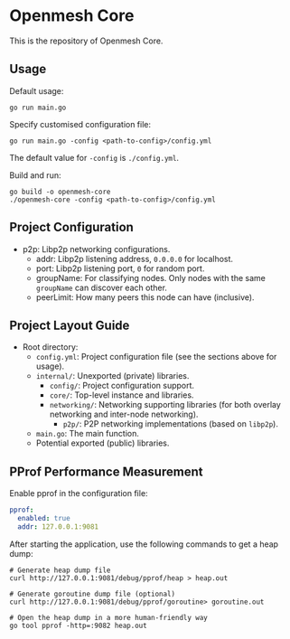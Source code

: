 # Openmesh Core

This is the repository of Openmesh Core.

## Usage

Default usage:

```shell
go run main.go
```

Specify customised configuration file:

```shell
go run main.go -config <path-to-config>/config.yml
```

The default value for `-config` is `./config.yml`.

Build and run:

```shell
go build -o openmesh-core
./openmesh-core -config <path-to-config>/config.yml
```

## Project Configuration

- p2p: Libp2p networking configurations.
    - addr: Libp2p listening address, `0.0.0.0` for localhost.
    - port: Libp2p listening port, `0` for random port.
    - groupName: For classifying nodes. Only nodes with the same `groupName` can discover each other.
    - peerLimit: How many peers this node can have (inclusive).

## Project Layout Guide

- Root directory:
  - `config.yml`: Project configuration file (see the sections above for usage).
  - `internal/`: Unexported (private) libraries.
    - `config/`: Project configuration support.
    - `core/`: Top-level instance and libraries.
    - `networking/`: Networking supporting libraries (for both overlay networking and inter-node networking).
      - `p2p/`: P2P networking implementations (based on `libp2p`).
  - `main.go`: The main function.
  - Potential exported (public) libraries.

## PProf Performance Measurement

Enable pprof in the configuration file:

```yaml
pprof:
  enabled: true
  addr: 127.0.0.1:9081
```

After starting the application, use the following commands to get a heap dump:

```shell
# Generate heap dump file
curl http://127.0.0.1:9081/debug/pprof/heap > heap.out

# Generate goroutine dump file (optional)
curl http://127.0.0.1:9081/debug/pprof/goroutine> goroutine.out

# Open the heap dump in a more human-friendly way
go tool pprof -http=:9082 heap.out
```
